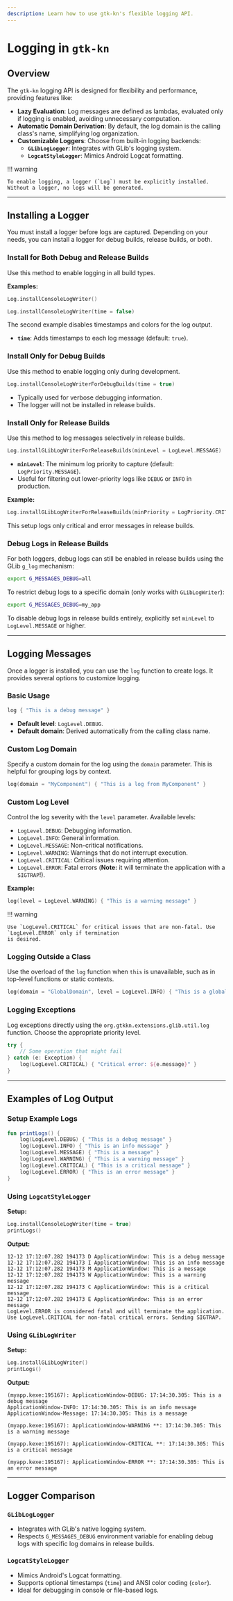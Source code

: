 ```yaml
---
description: Learn how to use gtk-kn's flexible logging API.
---
```


# Logging in `gtk-kn`

## Overview

The `gtk-kn` logging API is designed for flexibility and performance, providing features like:

- **Lazy Evaluation**: Log messages are defined as lambdas, evaluated only if logging is enabled, avoiding unnecessary
  computation.
- **Automatic Domain Derivation**: By default, the log domain is the calling class's name, simplifying log organization.
- **Customizable Loggers**: Choose from built-in logging backends:
    - **`GLibLogLogger`**: Integrates with GLib's logging system.
    - **`LogcatStyleLogger`**: Mimics Android Logcat formatting.

!!! warning

    To enable logging, a logger (`Log`) must be explicitly installed. Without a logger, no logs will be generated.

---

## Installing a Logger

You must install a logger before logs are captured. Depending on your needs, you can install a logger for debug builds,
release builds, or both.

### Install for Both Debug and Release Builds

Use this method to enable logging in all build types.

**Examples:**

```kotlin
Log.installConsoleLogWriter()
```

```kotlin
Log.installConsoleLogWriter(time = false)
```

The second example disables timestamps and colors for the log output.

- **`time`**: Adds timestamps to each log message (default: `true`).

### Install Only for Debug Builds

Use this method to enable logging only during development.

```kotlin
Log.installConsoleLogWriterForDebugBuilds(time = true)
```

- Typically used for verbose debugging information.
- The logger will not be installed in release builds.

### Install Only for Release Builds

Use this method to log messages selectively in release builds.

```kotlin
Log.installGLibLogWriterForReleaseBuilds(minLevel = LogLevel.MESSAGE)
```

- **`minLevel`**: The minimum log priority to capture (default: `LogPriority.MESSAGE`).
- Useful for filtering out lower-priority logs like `DEBUG` or `INFO` in production.

**Example:**

```kotlin
Log.installGLibLogWriterForReleaseBuilds(minPriority = LogPriority.CRITICAL)
```

This setup logs only critical and error messages in release builds.

### Debug Logs in Release Builds

For both loggers, debug logs can still be enabled in release builds using the GLib `g_log` mechanism:

```bash
export G_MESSAGES_DEBUG=all
```

To restrict debug logs to a specific domain (only works with `GLibLogWriter`):

```bash
export G_MESSAGES_DEBUG=my_app
```

To disable debug logs in release builds entirely, explicitly set `minLevel` to `LogLevel.MESSAGE` or higher.

---

## Logging Messages

Once a logger is installed, you can use the `log` function to create logs. It provides several options to customize
logging.

### Basic Usage

```kotlin
log { "This is a debug message" }
```

- **Default level**: `LogLevel.DEBUG`.
- **Default domain**: Derived automatically from the calling class name.

### Custom Log Domain

Specify a custom domain for the log using the `domain` parameter. This is helpful for grouping logs by context.

```kotlin
log(domain = "MyComponent") { "This is a log from MyComponent" }
```

### Custom Log Level

Control the log severity with the `level` parameter. Available levels:

- `LogLevel.DEBUG`: Debugging information.
- `LogLevel.INFO`: General information.
- `LogLevel.MESSAGE`: Non-critical notifications.
- `LogLevel.WARNING`: Warnings that do not interrupt execution.
- `LogLevel.CRITICAL`: Critical issues requiring attention.
- `LogLevel.ERROR`: Fatal errors (**Note:** it will terminate the application with a `SIGTRAP`!).

**Example:**

```kotlin
log(level = LogLevel.WARNING) { "This is a warning message" }
```

!!! warning

    Use `LogLevel.CRITICAL` for critical issues that are non-fatal. Use `LogLevel.ERROR` only if termination
    is desired.

### Logging Outside a Class

Use the overload of the `log` function when `this` is unavailable, such as in top-level functions or static contexts.

```kotlin
log(domain = "GlobalDomain", level = LogLevel.INFO) { "This is a global log message" }
```

### Logging Exceptions

Log exceptions directly using the `org.gtkkn.extensions.glib.util.log` function. Choose the appropriate priority level.

```kotlin
try {
    // Some operation that might fail
} catch (e: Exception) {
    log(LogLevel.CRITICAL) { "Critical error: ${e.message}" }
}
```

---

## Examples of Log Output

### Setup Example Logs

```kotlin
fun printLogs() {
    log(LogLevel.DEBUG) { "This is a debug message" }
    log(LogLevel.INFO) { "This is an info message" }
    log(LogLevel.MESSAGE) { "This is a message" }
    log(LogLevel.WARNING) { "This is a warning message" }
    log(LogLevel.CRITICAL) { "This is a critical message" }
    log(LogLevel.ERROR) { "This is an error message" }
}
```

### Using `LogcatStyleLogger`

**Setup:**

```kotlin
Log.installConsoleLogWriter(time = true)
printLogs()
```

**Output:**

```
12-12 17:12:07.282 194173 D ApplicationWindow: This is a debug message
12-12 17:12:07.282 194173 I ApplicationWindow: This is an info message
12-12 17:12:07.282 194173 M ApplicationWindow: This is a message
12-12 17:12:07.282 194173 W ApplicationWindow: This is a warning message
12-12 17:12:07.282 194173 C ApplicationWindow: This is a critical message
12-12 17:12:07.282 194173 E ApplicationWindow: This is an error message
LogLevel.ERROR is considered fatal and will terminate the application. Use LogLevel.CRITICAL for non-fatal critical errors. Sending SIGTRAP.
```

### Using `GLibLogWriter`

**Setup:**

```kotlin
Log.installGLibLogWriter()
printLogs()
```

**Output:**

```
(myapp.kexe:195167): ApplicationWindow-DEBUG: 17:14:30.305: This is a debug message
ApplicationWindow-INFO: 17:14:30.305: This is an info message
ApplicationWindow-Message: 17:14:30.305: This is a message

(myapp.kexe:195167): ApplicationWindow-WARNING **: 17:14:30.305: This is a warning message

(myapp.kexe:195167): ApplicationWindow-CRITICAL **: 17:14:30.305: This is a critical message

(myapp.kexe:195167): ApplicationWindow-ERROR **: 17:14:30.305: This is an error message
```

---

## Logger Comparison

### `GLibLogLogger`

- Integrates with GLib's native logging system.
- Respects `G_MESSAGES_DEBUG` environment variable for enabling debug logs with specific log domains in release builds.

### `LogcatStyleLogger`

- Mimics Android's Logcat formatting.
- Supports optional timestamps (`time`) and ANSI color coding (`color`).
- Ideal for debugging in console or file-based logs.
